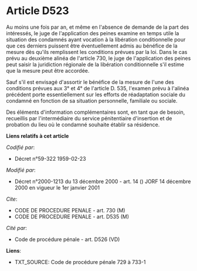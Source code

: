 # Article D523

Au moins une fois par an, et même en l'absence de demande de la part des intéressés, le juge de l'application des peines
examine en temps utile la situation des condamnés ayant vocation à la libération conditionnelle pour que ces derniers
puissent être éventuellement admis au bénéfice de la mesure dès qu'ils remplissent les conditions prévues par la loi. Dans le
cas prévu au deuxième alinéa de l'article 730, le juge de l'application des peines peut saisir la juridiction régionale de la
libération conditionnelle s'il estime que la mesure peut être accordée.

Sauf s'il est envisagé d'assortir le bénéfice de la mesure de l'une des conditions prévues aux 3° et 4° de l'article D. 535,
l'examen prévu à l'alinéa précédent porte essentiellement sur les efforts de réadaptation sociale du condamné en fonction de
sa situation personnelle, familiale ou sociale.

Des éléments d'information complémentaires sont, en tant que de besoin, recueillis par l'intermédiaire du service
pénitentiaire d'insertion et de probation du lieu où le condamné souhaite établir sa résidence.

**Liens relatifs à cet article**

_Codifié par_:

  - Décret n°59-322 1959-02-23

_Modifié par_:

  - Décret n°2000-1213 du 13 décembre 2000 - art. 14 () JORF 14 décembre 2000 en vigueur le 1er janvier 2001

_Cite_:

  - CODE DE PROCEDURE PENALE - art. 730 (M)
  - CODE DE PROCEDURE PENALE - art. D535 (M)

_Cité par_:

  - Code de procédure pénale - art. D526 (VD)

**Liens**:

  - TXT_SOURCE: Code de procédure pénale 729 à 733-1

